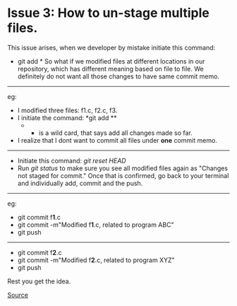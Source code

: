 <!--
==============================================================================
 @Author             : Asheem Chhetri <asheem>
 @Date               : Sunday, July 3rd 2016, 12:56:08 am
 @Email              : achhetri@purdue.edu
 @Project Name       :  
 @Last modified by   : asheem
 @Last modified time : Sunday, July 3rd 2016, 12:44:40 am
==============================================================================
-->

# Issue 3: How to un-stage multiple files.

This issue arises, when we developer by mistake initiate this command:
* git add *
So what if we modified files at different locations in our repository, which has different meaning based on file to file. We definitely do not want all those changes to have same commit memo.

---

eg:
* I modified three files: f1.c, f2.c, f3.
* I initiate the command: *git add **
  * * is a wild card, that says add all changes made so far.
* I realize that I dont want to commit all files under **one** commit memo.

---

* Initiate this command: _git reset HEAD_
* Run _git status_ to make sure you see all modified files again as "Changes not staged for commit."
Once that is confirmed, go back to your terminal and individually add, commit and the push.
---
eg:
* git commit f**1**.c
* git commit -m"Modified f**1**.c, related to program ABC"
* git push

---

* git commit f**2**.c
* git commit -m"Modified f**2**.c, related to program XYZ"
* git push

Rest you get the idea.

[Source](http://stackoverflow.com/questions/6919121/why-are-there-2-ways-to-unstage-a-file-in-git)
